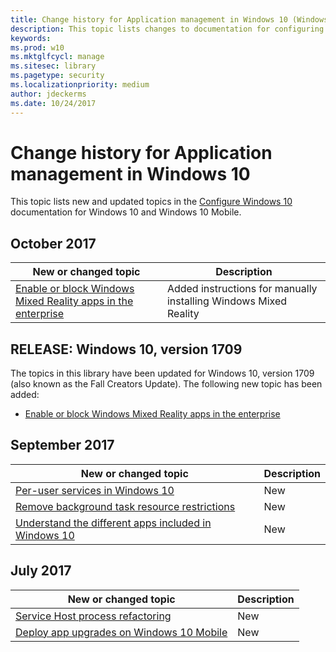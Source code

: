 ```yaml
---
title: Change history for Application management in Windows 10 (Windows 10)
description: This topic lists changes to documentation for configuring Windows 10.
keywords: 
ms.prod: w10
ms.mktglfcycl: manage
ms.sitesec: library
ms.pagetype: security
ms.localizationpriority: medium
author: jdeckerms
ms.date: 10/24/2017
---
```


# Change history for Application management in Windows 10

This topic lists new and updated topics in the [Configure Windows 10](index.md) documentation for Windows 10 and Windows 10 Mobile.

## October 2017

New or changed topic | Description
--- | ---
[Enable or block Windows Mixed Reality apps in the enterprise](manage-windows-mixed-reality.md) | Added instructions for manually installing Windows Mixed Reality

## RELEASE: Windows 10, version 1709

The topics in this library have been updated for Windows 10, version 1709 (also known as the Fall Creators Update). The following new topic has been added:

- [Enable or block Windows Mixed Reality apps in the enterprise](manage-windows-mixed-reality.md)

## September 2017
| New or changed topic | Description |
| --- | --- |
| [Per-user services in Windows 10](per-user-services-in-windows.md) | New |
| [Remove background task resource restrictions](enterprise-background-activity-controls.md) | New |
| [Understand the different apps included in Windows 10](apps-in-windows-10.md) | New |

## July 2017
| New or changed topic | Description |
| --- | --- |
| [Service Host process refactoring](svchost-service-refactoring.md) | New |
| [Deploy app upgrades on Windows 10 Mobile](deploy-app-upgrades-windows-10-mobile.md) | New |


